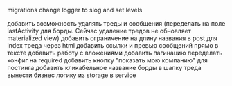 migrations
change logger to slog and set levels

добавить возможность удалять треды и сообщения (переделать на поле lastActivity для борды. Сейчас удаление тредов не обновляет materialized view)
добавить ограничение на длину названия в post для index треда через html
добавить ссылки и превью сообщений прямо в тексте
добавить работу с вложениями
добавить пагинацию
переделать конфиг на required
добавить кнопку "показать мою компанию" для постинга
добавить кликабельное название борды в шапку треда
вынести бизнес логику из storage в service